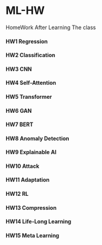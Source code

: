 # ML-HW
HomeWork After Learning The class
#### HW1 Regression
#### HW2 Classification
#### HW3 CNN
#### HW4 Self-Attention
#### HW5 Transformer
#### HW6 GAN
#### HW7 BERT
#### HW8 Anomaly Detection
#### HW9 Explainable AI
#### HW10 Attack
#### HW11 Adaptation
#### HW12 RL
#### HW13 Compression
#### HW14 Life-Long Learning
#### HW15 Meta Learning
